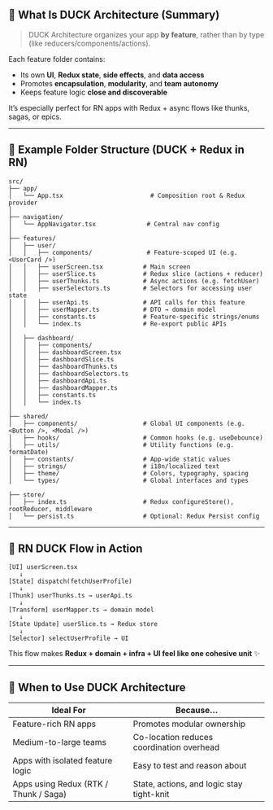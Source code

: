 ## 🦆 What Is DUCK Architecture (Summary)

> DUCK Architecture organizes your app **by feature**, rather than by type (like reducers/components/actions).

Each feature folder contains:
- Its own **UI**, **Redux state**, **side effects**, and **data access**
- Promotes **encapsulation**, **modularity**, and **team autonomy**
- Keeps feature logic **close and discoverable**

It’s especially perfect for RN apps with Redux + async flows like thunks, sagas, or epics.

---

## 🧩 Example Folder Structure (DUCK + Redux in RN)

```plaintext
src/
├── app/
│   └── App.tsx                        # Composition root & Redux provider
│
├── navigation/
│   └── AppNavigator.tsx              # Central nav config
│
├── features/
│   ├── user/
│   │   ├── components/               # Feature-scoped UI (e.g. <UserCard />)
│   │   ├── userScreen.tsx           # Main screen
│   │   ├── userSlice.ts             # Redux slice (actions + reducer)
│   │   ├── userThunks.ts            # Async actions (e.g. fetchUser)
│   │   ├── userSelectors.ts         # Selectors for accessing user state
│   │   ├── userApi.ts               # API calls for this feature
│   │   ├── userMapper.ts            # DTO → domain model
│   │   ├── constants.ts             # Feature-specific strings/enums
│   │   └── index.ts                 # Re-export public APIs
│
│   ├── dashboard/
│   │   ├── components/
│   │   ├── dashboardScreen.tsx
│   │   ├── dashboardSlice.ts
│   │   ├── dashboardThunks.ts
│   │   ├── dashboardSelectors.ts
│   │   ├── dashboardApi.ts
│   │   ├── dashboardMapper.ts
│   │   ├── constants.ts
│   │   └── index.ts
│
├── shared/
│   ├── components/                  # Global UI components (e.g. <Button />, <Modal />)
│   ├── hooks/                       # Common hooks (e.g. useDebounce)
│   ├── utils/                       # Utility functions (e.g. formatDate)
│   ├── constants/                   # App-wide static values
│   ├── strings/                     # i18n/localized text
│   ├── theme/                       # Colors, typography, spacing
│   └── types/                       # Global interfaces and types

├── store/
│   ├── index.ts                     # Redux configureStore(), rootReducer, middleware
│   └── persist.ts                   # Optional: Redux Persist config
```

---

## 🚀 RN DUCK Flow in Action

```
[UI] userScreen.tsx
   ↓
[State] dispatch(fetchUserProfile)
   ↓
[Thunk] userThunks.ts → userApi.ts
   ↓
[Transform] userMapper.ts → domain model
   ↓
[State Update] userSlice.ts → Redux store
   ↓
[Selector] selectUserProfile → UI
```

This flow makes **Redux + domain + infra + UI feel like one cohesive unit** ✨

---

## 🧠 When to Use DUCK Architecture

| Ideal For                              | Because…                                    |
|----------------------------------------|---------------------------------------------|
| Feature-rich RN apps                   | Promotes modular ownership                  |
| Medium-to-large teams                  | Co-location reduces coordination overhead   |
| Apps with isolated feature logic       | Easy to test and reason about               |
| Apps using Redux (RTK / Thunk / Saga)  | State, actions, and logic stay tight-knit   |

